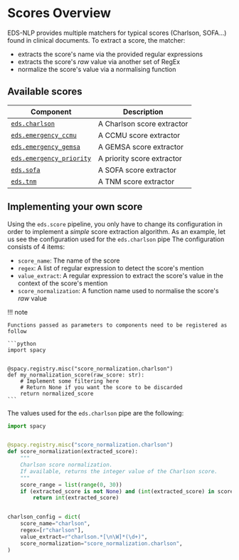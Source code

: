 # Scores Overview

EDS-NLP provides multiple matchers for typical scores (Charlson, SOFA...) found in clinical documents.
To extract a score, the matcher:

- extracts the score's name via the provided regular expressions
- extracts the score's _raw_ value via another set of RegEx
- normalize the score's value via a normalising function

## Available scores

| Component                                        | Description                   |
|--------------------------------------------------|-------------------------------|
| [`eds.charlson`](./charlson)                     | A Charlson score extractor    |
| [`eds.emergency_ccmu`](./emergency-ccmu)         | A CCMU score extractor        |
| [`eds.emergency_gemsa`](./emergency-gemsa)       | A GEMSA score extractor       |
| [`eds.emergency_priority`](./emergency-priority) | A priority score extractor    |
| [`eds.sofa`](./sofa)                             | A SOFA score extractor        |
| [`eds.tnm`](./tnm)                               | A TNM score extractor         |

## Implementing your own score

Using the `eds.score` pipeline, you only have to change its configuration in order to implement a _simple_ score extraction algorithm. As an example, let us see the configuration used for the `eds.charlson` pipe
The configuration consists of 4 items:

- `score_name`: The name of the score
- `regex`: A list of regular expression to detect the score's mention
- `value_extract`: A regular expression to extract the score's value in the context of the score's mention
- `score_normalization`: A function name used to normalise the score's _raw_ value

!!! note

    Functions passed as parameters to components need to be registered as follow

    ```python
    import spacy


    @spacy.registry.misc("score_normalization.charlson")
    def my_normalization_score(raw_score: str):
        # Implement some filtering here
        # Return None if you want the score to be discarded
        return normalized_score
    ```

The values used for the `eds.charlson` pipe are the following:

```python
import spacy


@spacy.registry.misc("score_normalization.charlson")
def score_normalization(extracted_score):
    """
    Charlson score normalization.
    If available, returns the integer value of the Charlson score.
    """
    score_range = list(range(0, 30))
    if (extracted_score is not None) and (int(extracted_score) in score_range):
        return int(extracted_score)


charlson_config = dict(
    score_name="charlson",
    regex=[r"charlson"],
    value_extract=r"charlson.*[\n\W]*(\d+)",
    score_normalization="score_normalization.charlson",
)
```
